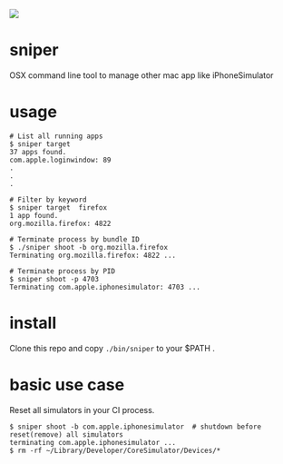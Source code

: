 [![](http://img.shields.io/badge/Swift-2.1-orange.svg)]()

# sniper
OSX command line tool to manage other mac app like iPhoneSimulator

# usage

```
# List all running apps
$ sniper target
37 apps found.
com.apple.loginwindow: 89
.
.
.

# Filter by keyword
$ sniper target  firefox
1 app found.
org.mozilla.firefox: 4822

# Terminate process by bundle ID
$ ./sniper shoot -b org.mozilla.firefox
Terminating org.mozilla.firefox: 4822 ...

# Terminate process by PID
$ sniper shoot -p 4703
Terminating com.apple.iphonesimulator: 4703 ...
```

# install

Clone this repo and copy `./bin/sniper` to your $PATH .

# basic use case

Reset all simulators in your CI process.

```
$ sniper shoot -b com.apple.iphonesimulator  # shutdown before reset(remove) all simulators
terminating com.apple.iphonesimulator ...
$ rm -rf ~/Library/Developer/CoreSimulator/Devices/*
```

